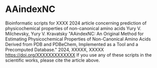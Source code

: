 # AAindexNC
Bioinformatic scripts for XXXX 2024 article concerning prediction of physicochemical properties of non-canonical amino acids
Yury V. Milchevsky, Yury V. Kravatsky
"AAindexNC: An Original Method for Estimating Physicochemical Properties of Non-Canonical Amino Acids Derived from PDB and PDBeChem, Implemented as a Tool and a Precomputed Database." 2024, XXXXX, XXXXX
https://doi.org/XXXXXXXXXXXXX
If you use any of these scripts in the scientific works, please cite the article above.

